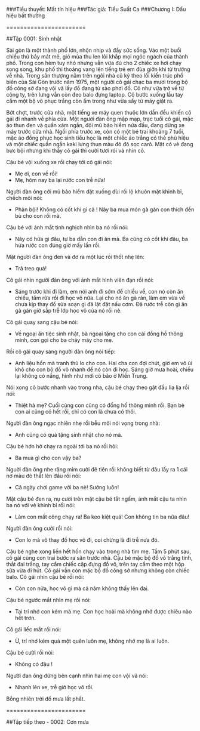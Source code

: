 ###Tiểu thuyết: Mất tín hiệu
###Tác giả: Tiểu Suất Ca
###Chương I: Dấu hiệu bất thường

=======================

##Tập 0001: Sinh nhật

Sài gòn là một thành phố lớn, nhộn nhịp và đầy sức sống. Vào một buổi chiều thứ bảy mát mẻ, gió mùa thu len lỏi khắp mọi ngóc ngách của thành phố. Trong con hẻm tuy nhỏ nhưng vẫn vừa đủ cho 2 chiếc xe hơi chạy song song, khu phố thi thoảng vang lên tiếng trẻ em đùa giỡn khi từ trường về nhà. Trong sân thượng nằm trên ngôi nhà cũ kỹ theo lối kiến trúc phổ biên của Sài Gòn trước năm 1975, một người cô gái chạc ba mươi trong bộ đồ công sở đang vội vã lấy đồ đang từ sào phơi đồ. Cô như vừa trở về từ công ty, trên lưng vẫn còn đeo balo đựng laptop. Cô bước xuống lầu tay cầm một bộ võ phục trắng còn ẩm trong như vừa sấy từ máy giặt ra.

Bớt chợt, trước cửa nhà, một tiếng xe máy quen thuộc lớn dần đều khiến cô gái đi nhanh về phía cửa. Một người đàn ông mập mạp, trạc tuổi cô gái, mặc áo thun đen và quần xám ngắn, đội mũ bảo hiểm nửa đầu, đang dừng xe máy trước cửa nhà. Ngồi phía trước xe, còn có một bé trai khoảng 7 tuổi, mặc áo đồng phục học sinh tiểu học là một chiếc áo trắng có thẻ phù hiệu và một chiếc quần ngắn kaki lưng thun màu đỏ đô sọc carô. Mặt có vẻ đang bực bội nhưng khi thấy cô gái thì cười tươi rói và nhìn cô. 

Cậu bé vội xuống xe rồi chạy tới cô gái nói:
- Mẹ ơi, con về rồi!
- Mẹ, hôm nay ba lại rước con trễ nữa!

Người đàn ông cởi mũ bảo hiểm đặt xuống đùi rồi lộ khuôn mặt khinh bỉ, chếch môi nói:
- Phản bội! Không có cốt khí gì cả ! Nãy ba mua món gà gán con thích đền bù cho con rồi mà.

Cậu bé với ánh mắt tinh nghịch nhìn ba nó rồi nói:
- Nãy có hứa gì đâu, tự ba dẫn con đi ăn mà. Ba cũng có cốt khí đâu, ba hứa rước con đúng giờ mấy lần rồi.

Mặt người đàn ông đen và đơ ra một lúc rồi thốt nhẹ lên:
- Trả treo quá!

Cô gái nhìn người đàn ông với ánh mắt hình viên đạn rồi nói:
- Sáng trước khi đi làm, em nói anh đi sớm để chiều về, con nó còn ăn chiều, tắm rửa rồi đi học võ nữa. Lại cho nó ăn gà rán, làm em vừa về chưa kịp thay đồ sửa soạn gì đã lật đật nấu cơm. Đã rước trễ còn gì ăn gà gán giờ sắp trễ lớp học võ của nó rồi nè.

Cô gái quay sang cậu bé nói:
- Về ngoại ăn tiệc sinh nhật, bà ngoại tặng cho con cái đồng hồ thông minh, con gọi cho ba cháy máy cho mẹ. 

Rồi cô gái quay sang người đàn ông nói tiếp:
- Anh liệu hồn mà tranh thủ lo cho con. Hai cha con đợi chút, giờ em vô ủi khô cho con bộ đồ võ nhanh để nó còn đi học. Sáng giờ mưa hoài, chiều lại không có nắng, hình như mới có bão ở Miền Trung.  

Nói xong cô bước nhanh vào trong nha, cậu bé chạy theo gật đầu lia lịa rồi nói:
- Thiệt hả mẹ? Cuối cùng con cũng có đồng hồ thông minh rồi. Bạn bè con ai cũng có hết rồi, chỉ có con là chưa có thôi.

Người đàn ông ngạc nhiên nhẹ rồi bễu môi nói vọng trong nhà:
- Anh cũng có quà tặng sinh nhật cho nó mà.

Cậu bé hớn hở chạy ra ngoài tới ba nó rồi hỏi:
- Ba mua gì cho con vậy ba?

Nguời đàn ông nhe răng mỉm cười đê tiên rồi không biết từ đâu lấy ra 1 cái nơ màu đỏ thắt lên đầu rồi nói:
- Cả ngày chơi game với ba nè! Sướng luôn!

Mặt cậu bé đen ra, nụ cười trên mặt cậu bé tắt ngấm, ánh mắt cậu ta nhìn ba nó với vẻ khinh bỉ rồi nói:
- Làm con mất công chạy ra! Ba keo kiệt quá! Con không tin ba nữa đâu!

Người đàn ông cười rồi nói:
- Con lo mà vô thay đồ học võ đi, coi chừng là đi trễ nưa đó.

Cậu bé nghe xong liền hết hồn chạy vào trong nhà tìm mẹ. Tầm 5 phút sau, cô gái cùng con trai bước ra sân trước nhà. Cậu bé mặc bộ đồ võ trắng tinh, thắt đai trắng, tay cầm chiếc cặp đựng đồ võ, trên tay cầm theo một hộp sữa vừa đi hút. Cô gái vẫn còn mặc bộ đồ công sở nhưng không còn chiếc balo. Cô gái nhìn cậu bé rồi nói:
- Còn con nữa, học võ gì mà cả năm không thấy lên đai. 

Cậu bé ngước mắt nhìn mẹ rồi nói:
- Tại trí nhớ con kém mà mẹ. Con học hoài mà không nhớ được chiêu nào hết trơn.

Cô gái liếc mắt rồi nói:
- Ừ, trí nhớ kém quá một quên luôn mẹ, không nhớ mẹ là ai luôn.

Cậu bé cười rồi nói:
- Không có đâu !

Người đan ông đứng bên cạnh nhìn hai mẹ con vội vã nói:
- Nhanh lên xe, trễ giờ học võ rồi.

Bỗng nhiên trời đổ mưa lất phất.

=======================

##Tập tiếp theo - 0002: Cơn mưa